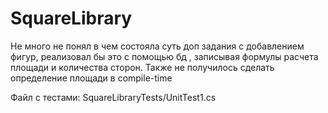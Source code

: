 # SquareLibrary
Не много не понял в чем состояла суть доп задания с добавлением фигур, реализовал бы это с помощью бд , записывая формулы расчета площади и количества сторон.
Также не получилось сделать определение площади в compile-time

Файл с тестами: SquareLibraryTests/UnitTest1.cs
